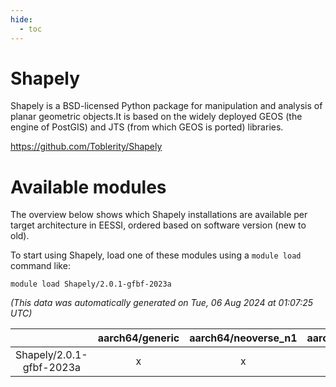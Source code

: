 ```yaml
---
hide:
  - toc
---
```


Shapely
=======


Shapely is a BSD-licensed Python package for manipulation and analysis of planar geometric objects.It is based on the widely deployed GEOS (the engine of PostGIS) and JTS (from which GEOS is ported) libraries.

https://github.com/Toblerity/Shapely
# Available modules


The overview below shows which Shapely installations are available per target architecture in EESSI, ordered based on software version (new to old).

To start using Shapely, load one of these modules using a `module load` command like:

```shell
module load Shapely/2.0.1-gfbf-2023a
```

*(This data was automatically generated on Tue, 06 Aug 2024 at 01:07:25 UTC)*  

| |aarch64/generic|aarch64/neoverse_n1|aarch64/neoverse_v1|x86_64/generic|x86_64/amd/zen2|x86_64/amd/zen3|x86_64/amd/zen4|x86_64/intel/haswell|x86_64/intel/skylake_avx512|
| :---: | :---: | :---: | :---: | :---: | :---: | :---: | :---: | :---: | :---: |
|Shapely/2.0.1-gfbf-2023a|x|x|x|x|x|x|x|x|x|
